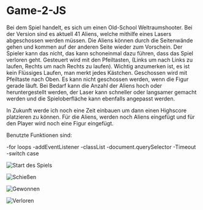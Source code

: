 # Game-2-JS

Bei dem Spiel handelt, es sich um einen Old-School Weltraumshooter.
Bei der Version sind es aktuell 41 Aliens, welche mithilfe eines Lasers abgeschossen werden müssen.
Die Aliens können durch die Seitenwände gehen und kommen auf der anderen Seite wieder zum Vorschein.
Der Spieler kann das nicht, das kann schoneinmal dazu führen, dass das Spiel verloren geht.
Gesteuert wird mit den Pfeiltasten, (Links um nach Links zu laufen, Rechts um nach Rechts zu laufen).
Wichtig anzumerken ist, es ist kein Flüssiges Laufen, man merkt jedes Kästchen. 
Geschossen wird mit Pfeiltaste nach Oben. Es kann nicht geschossen werden, wenn die Figur gerade läuft.
Bei Bedarf kann die Anzahl der Aliens hoch oder heruntergestellt werden, der Laser kann schneller oder langsamer gemacht werden und 
die Spieloberfläche kann ebenfalls angepasst werden.

In Zukunft werde ich noch eine Zeit einbauen um dann einen Highscore platzieren zu können. 
Für die Aliens, werden noch Aliens eingefügt und für den Player wird noch eine Figur eingefügt.

Benutzte Funktionen sind:

-for loops
-addEventListener
-classList
-document.querySelector
-Timeout
-switch case

![Start des Spiels](https://user-images.githubusercontent.com/106076920/201926870-344615f2-d4f4-4850-86ac-cf067f175de4.jpeg)

![Schießen](https://user-images.githubusercontent.com/106076920/201926888-b340d13c-d857-4bfe-975b-74ca1cdec048.jpeg)

![Gewonnen](https://user-images.githubusercontent.com/106076920/201926900-56d1d805-ee6f-479e-9c57-b3a5968f6920.jpeg)

![Verloren](https://user-images.githubusercontent.com/106076920/201926913-9bde27a9-6053-466a-a4c0-46c316c22c07.jpeg)

